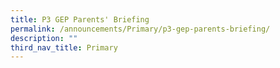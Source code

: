 ```yaml
---
title: P3 GEP Parents' Briefing
permalink: /announcements/Primary/p3-gep-parents-briefing/
description: ""
third_nav_title: Primary
---
```

